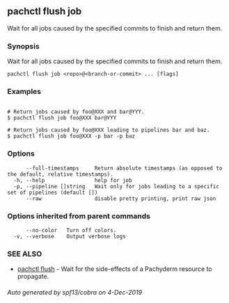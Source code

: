 ## pachctl flush job

Wait for all jobs caused by the specified commits to finish and return them.

### Synopsis

Wait for all jobs caused by the specified commits to finish and return them.

```
pachctl flush job <repo>@<branch-or-commit> ... [flags]
```

### Examples

```

# Return jobs caused by foo@XXX and bar@YYY.
$ pachctl flush job foo@XXX bar@YYY

# Return jobs caused by foo@XXX leading to pipelines bar and baz.
$ pachctl flush job foo@XXX -p bar -p baz
```

### Options

```
      --full-timestamps     Return absolute timestamps (as opposed to the default, relative timestamps).
  -h, --help                help for job
  -p, --pipeline []string   Wait only for jobs leading to a specific set of pipelines (default [])
      --raw                 disable pretty printing, print raw json
```

### Options inherited from parent commands

```
      --no-color   Turn off colors.
  -v, --verbose    Output verbose logs
```

### SEE ALSO

* [pachctl flush](pachctl_flush.md)	 - Wait for the side-effects of a Pachyderm resource to propagate.

###### Auto generated by spf13/cobra on 4-Dec-2019
